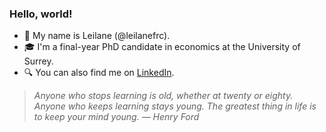 ### Hello, world!

- 👋 My name is Leilane (@leilanefrc).
- 🎓 I'm a final-year PhD candidate in economics at the University of Surrey. 
- 🔍 You can also find me on [LinkedIn](https://www.linkedin.com/in/leilanecambara/).

> *Anyone who stops learning is old, whether at twenty or eighty. Anyone who keeps learning stays young. The greatest thing in life is to keep your mind young. &mdash; Henry Ford*

<!---
leilanefrc/leilanefrc is a ✨ special ✨ repository because its `README.md` (this file) appears on your GitHub profile.
You can click the Preview link to take a look at your changes.
--->
